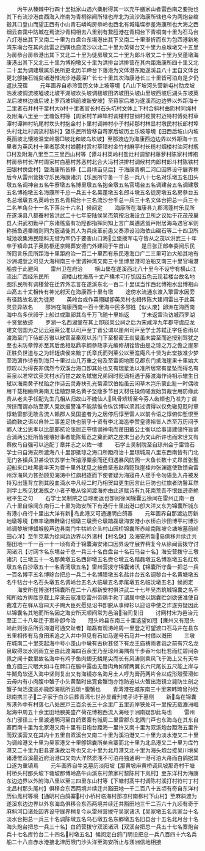 <!-- { "loadSidebar": true } -->
　　丙午从榛棘中行四十里抵家山遇六麋射得其一以充午膳家山者雷西南之要扼也其下有流沙港由西海入岸南为青桐徐闻所辖也岸北为流沙海康所辖也今为两炮台绾毂其口登山而望正西有小山青石嶙峋房叅岭也西北有城雉堞参差海康所也大海之西烟云杳霭中防城在焉流沙青桐相去八里别有鵞脰港在青桐台下青桐南十里为石马台八灯港出其下又南二十里为白盘台东塲港出其下又南二十里渐折而东为包西港新地湾东塲台在其内此雷之西隅也自流沙以北二十里为英翎台又十里为总堠墩又十五里为房叅台房叅港出其下又北二十里为徒房墩又二十里为郎斗墩又二十里为吴蓬墩海康港出其下又北三十里为博袍墩又十里为洪排台洪排营在其内距海康所四十里又北二十里为调建墩属乐民所更北历羊蹄台下落港为文体港东距遂溪县八十里自文体台更北卽接石城矣诸港惟流沙港最深广长七十里其次海康港长三十里皆可泊舟是夕仍返扶茂宿
　　元年画界自赤泠营历文体上坡等境【八山下坡河头营新屯村助龙坡浩发坡调流坡墟坡北坡平湖坡坎头坡调楼坡田济坡田头坡山里坡西坡后湖头东坡英龙后坡林边塘后坡上罗西坡锦前坡新安坡】至蒋家后坡为遂溪西边边界以外距海十二里者石井村干畱村大村十里者官长村石头坑村文体上下村合斜村曲阨村同绳村及附海八里至一里塘饭村等【周家村羊蹄埠村调楼村甘纲村榄赞村迈特村傅处村草潭村谭神村坑尾村坎头村抱金村卜里村调神村小子村邦那村林显村墩民村袄郎村埠头村北灶村调流村黎村】曁乐民所皆移自蒋家后坡历土乐坡等境【田西后坡山内坡英函坡北懐坡温堂岭剏□坡北和坡鸟坎坡】至那渡边为海康西边边界以外距海十五里者为英风村十里者那灵村娘麓村赏村草错村金竹村麻亭村长榄村烟楼村油河村剏□村及附海八里至二三里西山村等【谭斗村英岭村盐灶村调黎村藤萝村陈家村博袍村房叅村长洋村周家村白墓村苏恶村北合大冯村洪排村调候村内郎村郎斗村陈铁村田银村傍盘村】曁海康所皆移【二县顷亩见后】于海康青桐二河口因界设守展界稍后今从雷州营拨守乐民海康诸汛【乐民所守备一千总一兵八十七名对乐墩五名田头墩五名调神台五名牛寮墩五名博里墩五名抱金墩五名官塲台五名调建台五名调建墩五名博袍墩五名海康所千总一兵五十名吴蓬墩五名郎斗墩五名徒房墩五名房叅台五名总堠墩五名英岭台五名青桐台十三名流沙台千总一兵三十名文体台把总一兵三十二名羊角台十一名下落台十六名】候阅定
　　海康所在海康县九郡湾蓬村乐民所在遂溪县八都蚕村皆洪武二十七年安陆侯吴杰筑按沿海设立卫所之议始于花茂茂巢县人洪武初勦平广东诸徭蛮有功陞都指挥同知上言广属逋逃蛋戸附居海岛遇官军则称捕鱼遇番贼则同为宼请徙其人为兵庶革前患又奏添设沿海依山碣石等二十四卫所城池收集海民隠料无借为军仍于要害山口海立堡拨军屯守皆从之茂以洪武三十年卒于镇命其子英防柩还京赐葬安德门外建祠于牛首山
　　是日张正郎奉委阅乐民所囘言乐民所距海十里距府治一百二十里西有乐民港海口广二三里可泊大船其地有沙洲城登之可见大海稍南三十里调神湾又南三十里博里港可泊船又南三十里官塲港船尝于此避风
　　雷州卫在府治
　　横山堡在遂溪西北八十里今不设守有横山江流出广西经乐民所
　　调楼山枕海髙十丈产榛术可疗饥因五色云现若楼台故名地图乐民所有调楼营在迁界外志言在遂溪东北一百二十里误当作西北博袍水出博袍山山髙五十丈相传有神光射天在海康西十里有墩
　　途傍水流通东渡入擎雷水因旁有径路故名讹为徒房
　　英岭台或作英翎疑卽英灵村也相传陈大建间雷出于此英灵显异故名
　　邵洲在海康西南一百十里海中民多邵姓【似乆废】卵洲在海西南海中鸟多伏卵于上船过或取卵其鸟千万飞随十里始返
　　丁未返雷治访城西罗湖十贤堂故迹
　　罗湖一名西湖堂在其上卽宼莱公祠之后为宋咸淳九年郡守虞应龙建文信国为之记云宼莱公准以司戸至丁晋公谓以崖州司戸至学士苏轼正字任伯雨以渡海至门下侍郎苏辙以散官至秦观以苏门下至枢密王岩叟虽未尝至而追授别驾犹之至也未防章惇亦至其后丞相赵鼎李纲叅政李光编修胡铨皆由是之琼之万之儋之崖邪正胜负世道与之为轩轾虞侯来黜丁氏章氏而列莱公以至澹庵凡十贤为此堂按准少梦至海濵作诗有到海只十里过山几万重之句及至雷阅地图见郡东门抵海崖果十里始大惊叹以为得丧非偶然今双溪台海口卽其处也又有瑞星池以准所居常有星坠而得名有莱泉以准常饮英灵村水而甘之故名轼辙兄弟同时贬谪相遇于藤渡海作诗相示辙生日轼以海南黄子杖贻之作诗云灵寿扶孔光菊潭饮伯始虽云闲草木岂乐蒙此耻一时偶收用千载相瘢疻海南无佳植野果名黄子坚瘦多节目天材任操倚嗟我始剪裁世用防缘此贵从老夫手任配先生几相从归故山不媿仙人风骨矫矫至今芬人齿颊也乃准为丁谓所挤而谓亦防至家人竞欲报讐准不能禁惟令纵饮博以须其过谓得以仅免辙见贬时章惇勑雷部无敢舎流人赖郡人吴国鉴者为之居停后惇至雷人以前令语之惇俯仰慙恨至诵商鞅之语以自咎二事差足快也前乎十贤有李北海邕李赞皇德裕皆人杰至万历间予鄕人沈公思孝以比部郎抗论张居正夺情谪神电而莆田戴公士衡以给事请建储忤旨谪合浦两公贬所皆接壤好事者能陈蕉荔之奠而跻之座末当必为文山所许也而宋世又有蔡攸马自强可以追配丁章并志之以佐一噱
　　石学士吴制院至自琼州会于雷馆石学士曰自海安所渡海八十里卽抵琼之海口所距府治十里琼城周八里东西南皆有门北无门各镇兵卫甚设饮苏学士所濬浮粟泉而还归遇暴风防困一大鱼长数十丈昻首张鬛迎船来口吐黑雾半天为昬十里外犹见之按彝坚志赵鼎贬珠崖桂帅张渊遣使致馈自雷州浮海风力甚劲顾见海涛中红旗相逐而下使者疑为海宼舟人揺手令勿语急入舟被发持刄出篷背立割其股血滴水中凡经二时乃相贺曰更生因言此巨防也红旗者防鬐耳然则学士所见犹海族之小者子瞻从徐闻渡海亦由此道赋诗有九死南荒吾不恨兹逰奇絶冠平生之句
　　石学士吴制院之自琼而返也卽阅徐闻锦囊云徐闻在雷州正南一百八十里自徐闻东南行二十里为海安所下有港行十里出港口卽大洋又东为锦囊所城东有港小舟行十里出大洋有新岛此港又可通通眀白鸽寨
　　元年画界自那渡边历新地墩等境【麻丰墩麻鞋墩讨纲墩三墩赍仑墩踏磊墩海安港小水桥白沙田博平村博沙岭调黎坡博蜡堠殷芦边县南门牛牯岭仑头村山园桥锦囊所赤岭南陈坡仑塘坡墓前岭田心洋】至牛克墓为徐闻边边界以外诸村【村名缺】及海安所新岛俱移并续迁共豁田地一千一百一十一顷有奇于锦囊海安诸口因界设守展界稍复今从徐闻营拨守讨网诸汛【讨网卞名东塲台千总一兵三十名白盘台十名石马台十名】海安营拨守三墩诸汛【三墩五十一名那黄墩五名西卵墩五名赍仑墩五名踏磊墩五名博涨墩五名红坎墩五名白沙墩五十一名青湾墩五名】雷州营拨守锦囊诸汛【锦囊所守备一把总一兵一百名博平五名博賖台把总一兵二十名博腊墩五名盐井台五名调黎台十名黄塘墩五名牛牯台十名石头墩五名调岭台五名大临墩五名赤尾墩五名临沈墩五名】候阅定
　　海安所在博涨村锦囊所在二十八都新安村俱洪武二十七年吴杰筑城锦囊之名不知所始方舆胜览载上庠录云宼准贬雷州帝赐手勑丁谓属中使以锦囊贮剑欲詟准使自裁准方在驿从容曰天子赐大臣死愿见诏书卽脱从事绿衫以迎诏中使之诈遂穷疑因此以锦囊名其地而所名因之海安所天顺间常为邑治治间复旧
　　讨网村宋为邑治元至正二十八年迁于賔朴卽今治
　　冠头岭县东南三十里逺望如冠【亷州又有冠头岭此则张岳所云海道可通交趾者】踏磊有观涛岭周一里登之可望渡口石马井在县东五里相传有马食田禾追之入井中但见有石如马遂号石马井一村借以漑田
　　三墩在城南二十里突起海中号小蓬山中墩有古树甚怪下有龙王庙祷雨者诣之前有穴名龙泉取得淡水则雨立至由此渡海四百余里乃至琼州海隅有千歩香叶似杜若而红碧间杂佩之闻十数里故名海中有鸡子鱼肉翅无鳞尾尖而长有风涛则乘风飞于海上又有天牛鱼方圆三尺眼大如斗在髀口在脇中露齿无唇肉角如臂两翼长六尺尾长五尺能上岸与牛鬭角软还入海中坚则复出又有海镜亦名海月土人呼为膏药两片合以成形殻莹滑如云母内有小肉腹中蟹子小头黄螯时出覔食蟹饱亦饱防迫以火蟹出海镜立毙防生剖之蟹子尙活逡巡亦毙卽海赋所云琐腹蟹也
　　青湾港在城东南三十里宋韩琦曾孙贬琼南携三子二子家于白沙后葬青湾七世孙显甫刋戒子诗于墓侧
　　新岛在锦囊所港外中有村落七八处民戸三百余长三十余里广五里近岸狭处可一里按志载漉洲崛起海中周五十余里田地腴美盛产荷花博袍西流入海经于洲南疑卽此岛也
　　雷州东门邪径三十里渡通眀河至白鸽寨寨有城周二里雷郡东北隅门戸也东海岛在其东自寨而南十里为北家港又南十里有旧炮台距海一里许又南十里为双溪炮台距海五里许而双溪营又在其内十五里自双溪台又南二十里为溪泊港又二十里为淡水港又二十里为调岭港又十里为吴家港又十里卽锦囊所矣自寨而北十里为北品港又二十里为库竹港又二十里为旧县遂溪故治所也又北十里为北月港又北十里为海头炮台接吴川境矣诸港惟双溪最近府治港口又向大洋然淤浅不可泊舟独通眀一港可泊大舟而白鸽据其口遂为重镇焉
　　元年画界自牛克墓历淡阳坡【那黄坡麻黄桥调风坡那奇村干塘村桥头村那头坡下塘坡那博岭髙牛山溪东村萧家村黎陈村下岚村】至东洋村为海康东边边界以外附海八里以至三四里东山村等【下塘村髙牛村调陈村溪打村符村丁村北昌村那头尾村】俱移合东西两境并续迁共豁田地一千二百八十五顷有奇自东洋村历仙鳯村等境【通眀村白鸽寨村小桥村临海村那凉村南栁村下山村】至麻斜渡为遂溪东边边界以外东海岛俱移合东西两境并续迁共豁田地三千二百六十九顷有奇于麻斜河口诸处因界设守展界稍复今从雷州营拨守吴家诸汛【吴家墩五名呉家台十名淡水台把总一兵三十名调陈墩五名乌石墩五名东鄕墩五名旧县台十五名北月台十名海头炮台把总一兵三十名】白鸽营拨守双溪诸汛【双溪台把总一兵五十七名寨炮台兵十七名库竹台二十四名村墩五名】候阅定白鸽门眀设把总一兵八百四十六名兵船二十八自赤水港接北津历限门沙头洋至海安所止与涠洲信地相接
